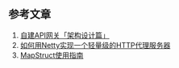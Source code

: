 ## 参考文章
1. [自建API网关「架构设计篇」](https://blog.csdn.net/wowotuo/article/details/84197880)
2. [如何用Netty实现一个轻量级的HTTP代理服务器](https://www.cnblogs.com/jietang/p/8926325.html)
3. [MapStruct使用指南](https://juejin.cn/post/6956190395319451679)
